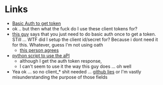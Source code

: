 # Links

- [Basic Auth to get token](https://help.github.com/articles/creating-an-oauth-token-for-command-line-use)
- ok .. but then what the fuck do I use these client tokens for?
- [this guy](https://gist.github.com/2288960) says that you just need to do basic auth once to get a token. STill ... WTF did I setup the client id/secret for? Because i dont need it for this. Whatever, guess I'm not using oath
  - [this person agrees](http://www.lornajane.net/posts/2012/github-api-access-tokens-via-curl)
- [python script to use the aPI](http://agrimmsreality.blogspot.com/2012/05/sampling-github-api-v3-in-python.html)
  - although I get the auth token response,
  - I can't seem to use it the way this guy does ... oh well
- Yea ok ... so no client_* shit needed ... [github lies](http://developer.github.com/v3/oauth/#create-a-new-authorization) or I'm vastly misunderstanding the purpose of those fields